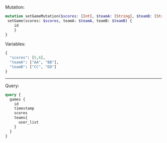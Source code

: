 Mutation:
```graphql
mutation setGameMutation($scores: [Int], $teamA: [String], $teamB: [String]) {
 setGame(scores: $scores, teamA: $teamA, teamB: $teamB) {
  	id  
	}
}

```

Variables:

```graphql
{
  "scores": [5,6],
  "teamA": ["AA", "BB"],
  "teamB": ["CC", "DD"]
}
```

---

Query:

```graphql
query {
  games {
    id
    timestamp
    scores
    teams{
      user_list
    }
  }
}
```
